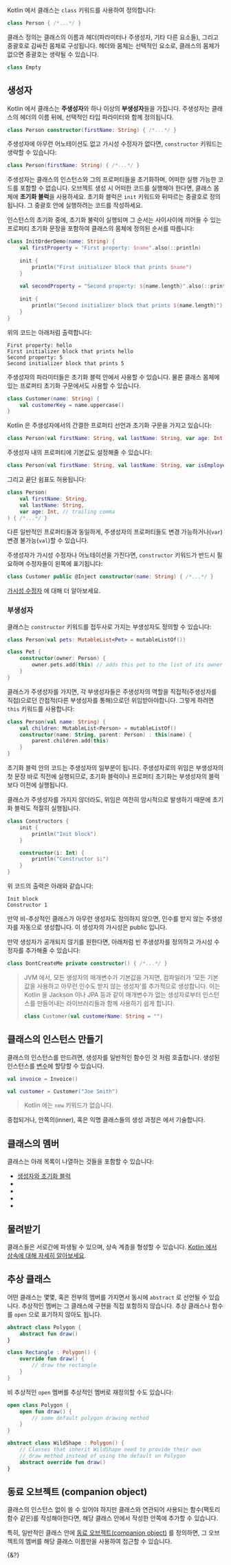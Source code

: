 Kotlin 에서 클래스는 `class` 키워드를 사용하여 정의합니다:

```kotlin
class Person { /*...*/ }
```

클래스 정의는 클래스의 이름과 헤더(파라미터나 주생성자, 기타 다른 요소들), 그리고 중괄호로 감싸진 몸체로 구성됩니다.
헤더와 몸체는 선택적인 요소로, 클래스의 몸체가 없으면 중괄호는 생략될 수 있습니다.

```kotlin
class Empty
```

## 생성자

Kotlin 에서 클래스는 **주생성자**와 하나 이상의 **부생성자**들을 가집니다. 주생성자는 클래스의 헤더의 이름 뒤에, 선택적인 타입 파라미터와 함께 정의됩니다.

```kotlin
class Person constructor(firstName: String) { /*...*/ }
```

주생성자에 아무런 어노테이션도 없고 가시성 수정자가 없다면, `constructor` 키워드는 생략할 수 있습니다:

```kotlin
class Person(firstName: String) { /*...*/ }
```

주생성자는 클래스의 인스턴스와 그의 프로퍼티들을 초기화하며, 어떠한 실행 가능한 코드를 포함할 수 없습니다.
오브젝트 생성 시 어떠한 코드를 실행해야 한다면, 클래스 몸체에 **초기화 블럭**을 사용하세요. 초기화 블럭은 `init` 키워드와 뒤따르는 중괄호로 정의됩니다.
그 중괄호 안에 실행하려는 코드를 작성하세요.

인스턴스의 초기화 중에, 초기화 불럭이 실행되며 그 순서는 사이사이에 끼어들 수 있는 프로퍼티 초기화 문장을 포함하여 클래스의 몸체에 정의된 순서를 따릅니다:

```kotlin
class InitOrderDemo(name: String) {
    val firstProperty = "First property: $name".also(::println)
    
    init {
        println("First initializer block that prints $name")
    }
    
    val secondProperty = "Second property: ${name.length}".also(::println)
    
    init {
        println("Second initializer block that prints ${name.length}")
    }
}
```

위의 코드는 아래처럼 출력합니다:

```
First property: hello
First initializer block that prints hello
Second property: 5
Second initializer block that prints 5
```

주생성자의 파라미터들은 초기화 블럭 안에서 사용할 수 있습니다. 
물론 클래스 몸체에 있는 프로퍼티 초기화 구문에서도 사용할 수 있습니다.

```kotlin
class Customer(name: String) {
    val customerKey = name.uppercase()
}
```

Kotlin 은 주생성자에서의 간결한 프로퍼티 선언과 초기화 구문을 가지고 있습니다:

```kotlin
class Person(val firstName: String, val lastName: String, var age: Int)
```

주생성자 내의 프로퍼티에 기본값도 설정해줄 수 있습니다:

```kotlin
class Person(val firstName: String, val lastName: String, var isEmployed: Boolean = true)
```

그리고 끝단 쉼표도 허용됩니다:

```kotlin
class Person(
    val firstName: String,
    val lastName: String,
    var age: Int, // trailing comma
) { /*...*/ }
```

다른 일반적인 프로퍼티들과 동일하게, 주생성자의 프로퍼티들도 변경 가능하거나(`var`) 변경 불가능(`val`)할 수 있습니다.

주생성자가 가시성 수정자나 어노테이션을 가진다면, `constructor` 키워드가 반드시 필요하며 수정자들이 왼쪽에 표기됩니다:

```kotlin
class Customer public @Inject constructor(name: String) { /*...*/ }
```

[가시성 수정자](/docs/visibility-modifiers.md#constructors) 에 대해 더 알아보세요.

### 부생성자

클래스는 `constructor` 키워드를 접두사로 가지는 부생성자도 정의할 수 있습니다:

```kotlin
class Person(val pets: MutableList<Pet> = mutableListOf())

class Pet {
    constructor(owner: Person) {
        owner.pets.add(this) // adds this pet to the list of its owner's pets
    }
}
```

클래스가 주생성자를 가지면, 각 부생성자들은 주생성자의 역할을 직접적(주생성자를 직접)으로던 간접적(다른 부생성자를 통해)으로던 위임받아야합니다. 
그렇게 하려면 `this` 키워드를 사용합니다:

```kotlin
class Person(val name: String) {
    val children: MutableList<Person> = mutableListOf()
    constructor(name: String, parent: Person) : this(name) {
        parent.children.add(this)
    }
}
```

초기화 블럭 안의 코드는 주생성자의 일부분이 됩니다.
주생성자로의 위임은 부생성자의 첫 문장 바로 직전에 실행되므로, 초기화 블럭이나 프로퍼티 초기화는 부생성자의 블럭보다 이전에 실행됩니다.

클래스가 주생성자를 가지지 않더라도, 위임은 여전히 암시적으로 발생하기 때문에 초기화 블럭도 적절히 실행됩니다.

```kotlin
class Constructors {
    init {
        println("Init block")
    }

    constructor(i: Int) {
        println("Constructor $i")
    }
}
```

위 코드의 출력은 아래와 같습니다:

```
Init block
Constructor 1
```

만약 비-추상적인 클래스가 아무런 생성자도 정의하지 않으면, 인수를 받지 않는 주생성자를 자동으로 생성합니다. 
이 생성자의 가시성은 public 입니다.

만약 생성자가 공개되지 않기를 원한다면, 아래처럼 빈 주생성자를 정의하고 가시성 수정자를 추가해줄 수 있습니다:

```kotlin
class DontCreateMe private constructor() { /*...*/ }
```

> JVM 에서, 모든 생성자의 매개변수가 기본값을 가지면, 컴파일러가 '모든 기본값을 사용하고 아무런 인수도 받지 않는 생성자'를 추가적으로 생성합니다.
> 이는 Kotlin 을 Jackson 이나 JPA 등과 같이 매개변수가 없는 생성자로부터 인스턴스를 만들어내는 라이브러리들과 함께 사용하기 쉽게 합니다.
> ```kotlin
> class Customer(val customerName: String = "")
> ```

## 클래스의 인스턴스 만들기

클래스의 인스턴스를 만드려면, 생성자를 일반적인 함수인 것 처럼 호출합니다. 
생성된 인스턴스를 [변수](/docs/basic-syntax.md#변수)에 할당할 수 있습니다.

```kotlin
val invoice = Invoice()

val customer = Customer("Joe Smith")
```

> Kotlin 에는 `new` 키워드가 없습니다.

중첩되거나, 안쪽의(inner), 혹은 익명 클래스들의 생성 과정은 [](/docs/nested-classes.md) 에서 기술합니다.

## 클래스의 멤버

클래스는 아래 목록이 나열하는 것들을 포함할 수 있습니다:

- [생성자와 초기화 블럭](#생성자)
- [](/docs/functions.md)
- [](/docs/properties.md)
- [](/docs/nested-classes.md)
- [](/docs/object-declarations.md)

## 물려받기

클래스들은 서로간에 파생될 수 있으며, 상속 계층을 형성할 수 있습니다. 
[Kotlin 에서 상속에 대해 자세히 알아보세요](/docs/inheritance.md).

## 추상 클래스

어떤 클래스는 몇몇, 혹은 전부의 멤버를 가지면서 동시에 `abstract` 로 선언될 수 있습니다.
추상적인 멤버는 그 클래스에 구현을 직접 포함하지 않습니다. 추상 클래스나 함수를 `open` 으로 표기하지 않아도 됩니다.

```kotlin
abstract class Polygon {
    abstract fun draw()
}

class Rectangle : Polygon() {
    override fun draw() {
        // draw the rectangle
    }
}
```

비 추상적인 `open` 멤버를 추상적인 멤버로 재정의할 수도 있습니다:

```kotlin
open class Polygon {
    open fun draw() {
        // some default polygon drawing method
    }
}

abstract class WildShape : Polygon() {
    // Classes that inherit WildShape need to provide their own
    // draw method instead of using the default on Polygon
    abstract override fun draw()
}
```

## 동료 오브젝트 (companion object)

클래스의 인스턴스 없이 쓸 수 있어야 하지만 클래스와 연관되어 사용되는 함수(팩토리 함수 같은)를 작성해아한다면, 
해당 클래스 안에서 작성한 [](/docs/object-declarations.md) 안쪽에 추가할 수 있습니다.

특히, 일반적인 클래스 안에 [동료 오브젝트(companion object)](/docs/object-declarations.md#동료-오브젝트-companion-object) 를 정의하면, 그 오브젝트의 멤버를 해당 클래스 이름만을 사용하여 접근할 수 있습니다.

{&?}
